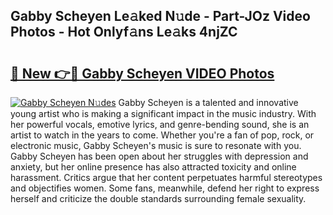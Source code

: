 ## Gabby Scheyen Le𝚊ked N𝚞de - Part-JOz Video Photos - Hot Onlyf𝚊ns Le𝚊ks 4njZC

# <h2><a href="http://ab61030.deff.icu/?id=Gabby+Scheyen">🔗 New 👉🔴 Gabby Scheyen VIDEO Photos</a></h2>

[![Gabby Scheyen N𝚞des](https://i.imgur.com/rIISA9y.gif)](http://ab61030.deff.icu/?id=Gabby+Scheyen)
Gabby Scheyen is a talented and innovative young artist who is making a significant impact in the music industry. With her powerful vocals, emotive lyrics, and genre-bending sound, she is an artist to watch in the years to come. Whether you're a fan of pop, rock, or electronic music, Gabby Scheyen's music is sure to resonate with you. Gabby Scheyen has been open about her struggles with depression and anxiety, but her online presence has also attracted toxicity and online harassment. Critics argue that her content perpetuates harmful stereotypes and objectifies women. Some fans, meanwhile, defend her right to express herself and criticize the double standards surrounding female sexuality.
